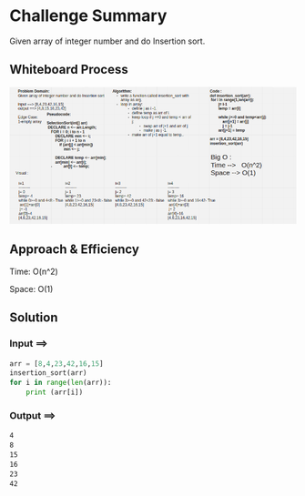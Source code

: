 # Challenge Summary

Given array of integer number and do Insertion sort.

## Whiteboard Process

![Whiteboard](img/Insertion_Sort.png)

## Approach & Efficiency

Time: O(n^2)

Space: O(1)

## Solution

### **Input ==>**

```py
arr = [8,4,23,42,16,15]
insertion_sort(arr)
for i in range(len(arr)):
    print (arr[i])
```

### **Output ==>**

```bash
4
8
15
16
23
42
```
